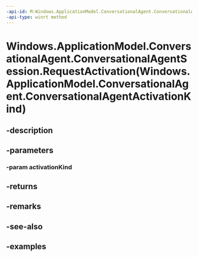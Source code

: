 ```yaml
---
-api-id: M:Windows.ApplicationModel.ConversationalAgent.ConversationalAgentSession.RequestActivation(Windows.ApplicationModel.ConversationalAgent.ConversationalAgentActivationKind)
-api-type: winrt method
---
```


# Windows.ApplicationModel.ConversationalAgent.ConversationalAgentSession.RequestActivation(Windows.ApplicationModel.ConversationalAgent.ConversationalAgentActivationKind)

<!--
public Windows.ApplicationModel.ConversationalAgent.ConversationalAgentActivationResult RequestActivation (Windows.ApplicationModel.ConversationalAgent.ConversationalAgentActivationKind activationKind);
-->


## -description

## -parameters

### -param activationKind

## -returns

## -remarks

## -see-also

## -examples


